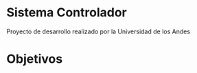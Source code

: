 Sistema Controlador
==============

Proyecto de desarrollo realizado por la Universidad de los Andes 

Objetivos
================


